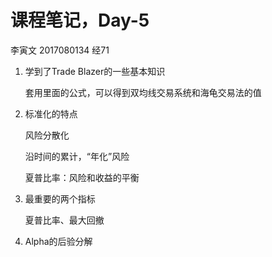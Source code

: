 # 课程笔记，Day-5

李寅文  2017080134 经71 

1. 学到了Trade Blazer的一些基本知识

   套用里面的公式，可以得到双均线交易系统和海龟交易法的值

2. 标准化的特点

   风险分散化

   沿时间的累计，“年化”风险

   夏普比率：风险和收益的平衡

3. 最重要的两个指标

   夏普比率、最大回撤

4. Alpha的后验分解

